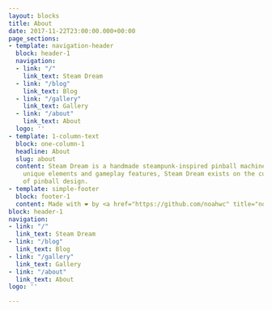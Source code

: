 ```yaml
---
layout: blocks
title: About
date: 2017-11-22T23:00:00.000+00:00
page_sections:
- template: navigation-header
  block: header-1
  navigation:
  - link: "/"
    link_text: Steam Dream
  - link: "/blog"
    link_text: Blog
  - link: "/gallery"
    link_text: Gallery
  - link: "/about"
    link_text: About
  logo: ''
- template: 1-column-text
  block: one-column-1
  headline: About
  slug: about
  content: Steam Dream is a handmade steampunk-inspired pinball machine. With numerous
    unique elements and gameplay features, Steam Dream exists on the cutting edge
    of pinball design.
- template: simple-footer
  block: footer-1
  content: Made with ❤︎ by <a href="https://github.com/noahwc" title="noahwc">noahwc</a>
block: header-1
navigation:
- link: "/"
  link_text: Steam Dream
- link: "/blog"
  link_text: Blog
- link: "/gallery"
  link_text: Gallery
- link: "/about"
  link_text: About
logo: ''

---
```

